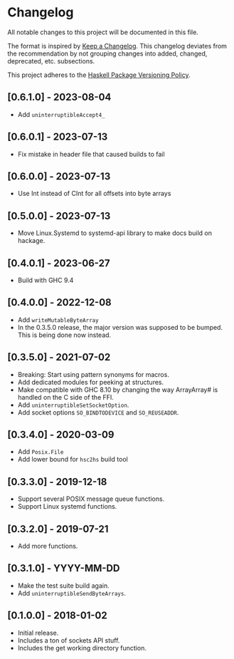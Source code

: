 # Changelog
All notable changes to this project will be documented in this file.

The format is inspired by [Keep a Changelog](http://keepachangelog.com/en/1.0.0/).
This changelog deviates from the recommendation by not grouping changes into
added, changed, deprecated, etc. subsections.

This project adheres to the [Haskell Package Versioning Policy](https://pvp.haskell.org/).

## [0.6.1.0] - 2023-08-04

- Add `uninterruptibleAccept4_`

## [0.6.0.1] - 2023-07-13

- Fix mistake in header file that caused builds to fail

## [0.6.0.0] - 2023-07-13

- Use Int instead of CInt for all offsets into byte arrays

## [0.5.0.0] - 2023-07-13

- Move Linux.Systemd to systemd-api library to make docs build on hackage.

## [0.4.0.1] - 2023-06-27

- Build with GHC 9.4

## [0.4.0.0] - 2022-12-08

- Add `writeMutableByteArray`
- In the 0.3.5.0 release, the major version was supposed to be bumped.
  This is being done now instead.

## [0.3.5.0] - 2021-07-02

- Breaking: Start using pattern synonyms for macros.
- Add dedicated modules for peeking at structures.
- Make compatible with GHC 8.10 by changing the way ArrayArray# is handled
  on the C side of the FFI.
- Add `uninterruptibleSetSocketOption`.
- Add socket options `SO_BINDTODEVICE` and `SO_REUSEADDR`.

## [0.3.4.0] - 2020-03-09

- Add `Posix.File`
- Add lower bound for `hsc2hs` build tool

## [0.3.3.0] - 2019-12-18

- Support several POSIX message queue functions.
- Support Linux systemd functions.

## [0.3.2.0] - 2019-07-21

- Add more functions.

## [0.3.1.0] - YYYY-MM-DD

- Make the test suite build again.
- Add `uninterruptibleSendByteArrays`.

## [0.1.0.0] - 2018-01-02
- Initial release.
- Includes a ton of sockets API stuff.
- Includes the get working directory function.
